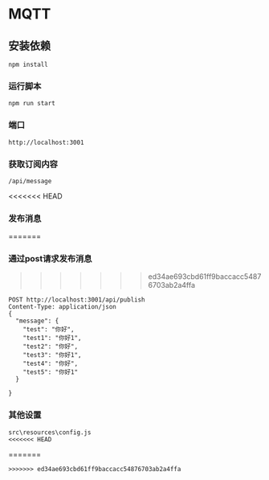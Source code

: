 # MQTT

## 安装依赖
```
npm install
```

### 运行脚本
```
npm run start
```
### 端口
```
http://localhost:3001
```

### 获取订阅内容

```
/api/message
```

<<<<<<< HEAD
### 发布消息
=======
### 通过post请求发布消息
>>>>>>> ed34ae693cbd61ff9baccacc54876703ab2a4ffa
```
POST http://localhost:3001/api/publish
Content-Type: application/json
{
  "message": {
    "test": "你好",
    "test1": "你好1",
    "test2": "你好",
    "test3": "你好1",
    "test4": "你好",
    "test5": "你好1"
  }

}
```
### 其他设置
```
src\resources\config.js
<<<<<<< HEAD
```
=======
```
>>>>>>> ed34ae693cbd61ff9baccacc54876703ab2a4ffa
